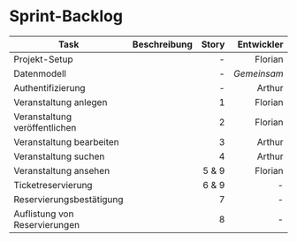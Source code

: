 # Sprint-Backlog

| Task                          | Beschreibung | Story |  Entwickler |
| ----------------------------- | ------------ | ----: | ----------: |
| Projekt-Setup                 |              |     - |     Florian |
| Datenmodell                   |              |     - | *Gemeinsam* |
| Authentifizierung             |              |     - |      Arthur |
| Veranstaltung anlegen         |              |     1 |     Florian |
| Veranstaltung veröffentlichen |              |     2 |     Florian |
| Veranstaltung bearbeiten      |              |     3 |      Arthur |
| Veranstaltung suchen          |              |     4 |      Arthur |
| Veranstaltung ansehen         |              | 5 & 9 |     Florian |
| Ticketreservierung            |              | 6 & 9 |           - |
| Reservierungsbestätigung      |              |     7 |           - |
| Auflistung von Reservierungen |              |     8 |           - |